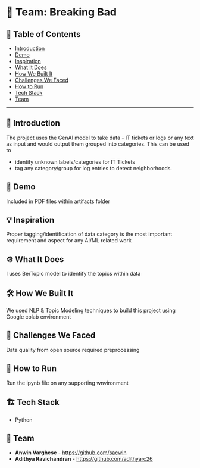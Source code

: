 # 🚀 Team: Breaking Bad

## 📌 Table of Contents
- [Introduction](#introduction)
- [Demo](#demo)
- [Inspiration](#inspiration)
- [What It Does](#what-it-does)
- [How We Built It](#how-we-built-it)
- [Challenges We Faced](#challenges-we-faced)
- [How to Run](#how-to-run)
- [Tech Stack](#tech-stack)
- [Team](#team)

---

## 🎯 Introduction
The project uses the GenAI model to take data - IT tickets or logs or any text as input and would output them grouped into categories. This can be used to 
- identify unknown labels/categories for IT Tickets
- tag any category/group for log entries to detect neighborhoods.

## 🎥 Demo
Included in PDF files within artifacts folder 

## 💡 Inspiration
Proper tagging/identification of data category is the most important requirement and aspect for any AI/ML related work

## ⚙️ What It Does
I uses BerTopic model to identify the topics within data

## 🛠️ How We Built It
We used NLP & Topic Modeling techniques to build this project using Google colab environment

## 🚧 Challenges We Faced
Data quality from open source required preprocessing 

## 🏃 How to Run
Run the ipynb file on any supporting wnvironment

## 🏗️ Tech Stack
- Python

## 👥 Team
- **Anwin Varghese** - https://github.com/sacwin 
- **Adithya Ravichandran** - https://github.com/adithyarc26
